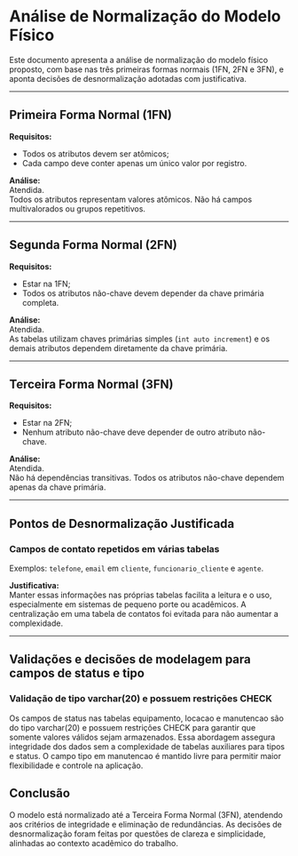# Análise de Normalização do Modelo Físico

Este documento apresenta a análise de normalização do modelo físico proposto, com base nas três primeiras formas normais (1FN, 2FN e 3FN), e aponta decisões de desnormalização adotadas com justificativa.

---

## Primeira Forma Normal (1FN)

**Requisitos:**
- Todos os atributos devem ser atômicos;
- Cada campo deve conter apenas um único valor por registro.

**Análise:**  
Atendida.  
Todos os atributos representam valores atômicos. Não há campos multivalorados ou grupos repetitivos.

---

## Segunda Forma Normal (2FN)

**Requisitos:**
- Estar na 1FN;
- Todos os atributos não-chave devem depender da chave primária completa.

**Análise:**  
Atendida.  
As tabelas utilizam chaves primárias simples (`int auto increment`) e os demais atributos dependem diretamente da chave primária.

---

## Terceira Forma Normal (3FN)

**Requisitos:**
- Estar na 2FN;
- Nenhum atributo não-chave deve depender de outro atributo não-chave.

**Análise:**  
Atendida.  
Não há dependências transitivas. Todos os atributos não-chave dependem apenas da chave primária.


---

## Pontos de Desnormalização Justificada 

### Campos de contato repetidos em várias tabelas

Exemplos: `telefone`, `email` em `cliente`, `funcionario_cliente` e `agente`.

**Justificativa:**  
Manter essas informações nas próprias tabelas facilita a leitura e o uso, especialmente em sistemas de pequeno porte ou acadêmicos. A centralização em uma tabela de contatos foi evitada para não aumentar a complexidade.

---

## Validações e decisões de modelagem para campos de status e tipo

### Validação de tipo varchar(20) e possuem restrições CHECK
 
Os campos de status nas tabelas equipamento, locacao e manutencao são do tipo varchar(20) e possuem restrições CHECK para garantir que somente valores válidos sejam armazenados. Essa abordagem assegura integridade dos dados sem a complexidade de tabelas auxiliares para tipos e status. O campo tipo em manutencao é mantido livre para permitir maior flexibilidade e controle na aplicação.


## Conclusão

O modelo está normalizado até a Terceira Forma Normal (3FN), atendendo aos critérios de integridade e eliminação de redundâncias. As decisões de desnormalização foram feitas por questões de clareza e simplicidade, alinhadas ao contexto acadêmico do trabalho.